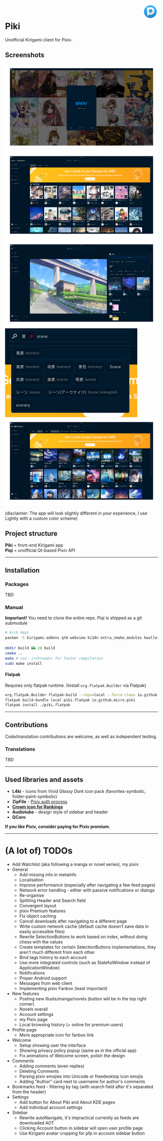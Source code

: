 <img align="right" width="10%" src="io.github.micro.piki.svg">
<br/>

# Piki

Unofficial Kirigami client for Pixiv.

## Screenshots

![](1_welcome.png)
![](2_home.png)
![](3_illust_view.png)
![](4_tag_suggestions.png)
![](5_popular_search.png)

(disclaimer: The app will look slightly different in your experience, I use Lightly with a custom color scheme)

## Project structure
**Piki** = front-end Kirigami app\
**Piqi** = unofficial Qt-based Pixiv API

---

## Installation

### Packages
TBD

### Manual
**Important!** You need to clone the entire repo. Piqi is shipped as a git submodule

```sh
# Arch deps
pacman -S kirigami-addons qt6-webview ki18n extra_cmake_modules kwallet kconfig futuresql qcoro

mkdir build && cd build
cmake ..
make # use -j<threads> for faster compilation
sudo make install
```

#### Flatpak
Requires only flatpak runtime. (Install `org.flatpak.Builder` via Flatpak)
```sh
org.flatpak.Builder flatpak-build --repo=local --force-clean io.github.micro.piki.json
flatpak build-bundle local piki.flatpak io.github.micro.piki
flatpak install ./piki.flatpak
```

---

## Contributions

Code/translation contributions are welcome, as well as independent testing.

### Translations
TBD

---

## Used libraries and assets
- **L4ki** - icons from *Vivid Glassy Dark* icon pack (favorites-symbolic, folder-paint-symbolic)
- **ZipFile** - [Pixiv auth process](https://gist.github.com/ZipFile/c9ebedb224406f4f11845ab700124362)
- [**Crown icon for Rankings**](https://www.svgrepo.com/svg/120683/royal-crown)
- **Audiotube** - design style of sidebar and header
- **QCoro**

**If you like Pixiv, consider paying for Pixiv premium.**

---

# (A lot of) TODOs
- Add Watchlist (aka following a manga or novel series), my pixiv
- General
  - Add missing info in metainfo
  - Localisation
  - Improve performance (especially after navigating a few feed pages)
  - Network error handling - either with passive notifications or dialogs
  - Re-organise
  - Splitting Header and Search field
  - Convergent layout
  - pixiv Premium features
  - Fix object caching
  - Cancel downloads after navigating to a different page
  - Write custom network cache (default cache doesn't save data in easily accessible files)
  - Rewrite SelectionButtons to work based on index, without doing chess with the values
  - Create templates for certain SelectionButtons implementations, they aren't much different from each other
  - Bind tags history to each account
  - Use more integrated controls (such as StatefulWindow instead of ApplicationWindow)
  - Notifications
  - Proper Android support
  - Messages from web client
  - Implementing pixiv Fanbox (least important)
- New features
  - Posting new illusts/manga/novels (button will be in the top right corner)
  - Novels overall
  - Account settings
  - my Pixiv page
  - Local browsing history (+ online for premium users)
- Profile page
  - More appropriate icon for fanbox link
- Welcome
  - Setup showing user the interface
  - Showing privacy policy popup (same as in the official app)
  - Fix animations of Welcome screen, polish the design
- Comments
  - Adding comments (even replies)
  - Deleting Comments
  - Parsing pixiv emojies into Unicode or freedesktop icon emojis
  - Adding "Author" card next to username for author's comments
- Bookmarks feed - filtering by tag (with search field after it's separated from the header)
- Settings
  - Add button for About Piki and About KDE pages
  - Add individual account settings
- Sidebar
  - Rewrite autoNavigate, it's impractical currently as feeds are downloaded AOT
  - Clicking Account button in sidebar will open user profile page
  - Use Kirigami avatar cropping for pfp in account sidebar button
